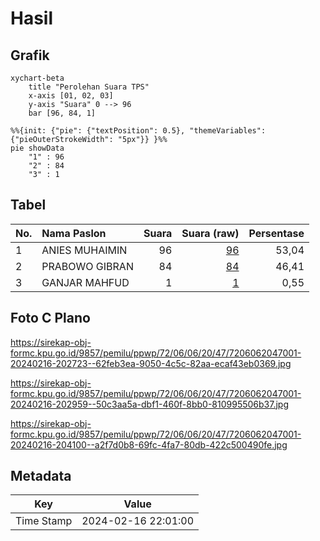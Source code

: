 # Hasil

## Grafik

```mermaid
xychart-beta
    title "Perolehan Suara TPS"
    x-axis [01, 02, 03]
    y-axis "Suara" 0 --> 96
    bar [96, 84, 1]
```

```mermaid
%%{init: {"pie": {"textPosition": 0.5}, "themeVariables": {"pieOuterStrokeWidth": "5px"}} }%%
pie showData
    "1" : 96
    "2" : 84
    "3" : 1
```

## Tabel

| No. | Nama Paslon    | Suara | Suara (raw) | Persentase |
|:--- |:-------------- | -----:| -----------:| ----------:|
| 1   | ANIES MUHAIMIN | 96    | [96][p-1]   | 53,04      |
| 2   | PRABOWO GIBRAN | 84    | [84][p-2]   | 46,41      |
| 3   | GANJAR MAHFUD  | 1     | [1][p-3]    | 0,55       |


[p-1]: https://github.com/gigit-pemilu/pemilu-2024-72-sulawesi-tengah/blob/main/pilpres/hitung-suara/sub/72-sulawesi-tengah/sub/06-morowali/sub/06-bungku-selatan/sub/2047-umbele-lama/sub/001-tps/sub/paslon-1.txt
[p-2]: https://github.com/gigit-pemilu/pemilu-2024-72-sulawesi-tengah/blob/main/pilpres/hitung-suara/sub/72-sulawesi-tengah/sub/06-morowali/sub/06-bungku-selatan/sub/2047-umbele-lama/sub/001-tps/sub/paslon-2.txt
[p-3]: https://github.com/gigit-pemilu/pemilu-2024-72-sulawesi-tengah/blob/main/pilpres/hitung-suara/sub/72-sulawesi-tengah/sub/06-morowali/sub/06-bungku-selatan/sub/2047-umbele-lama/sub/001-tps/sub/paslon-3.txt

## Foto C Plano

https://sirekap-obj-formc.kpu.go.id/9857/pemilu/ppwp/72/06/06/20/47/7206062047001-20240216-202723--62feb3ea-9050-4c5c-82aa-ecaf43eb0369.jpg

https://sirekap-obj-formc.kpu.go.id/9857/pemilu/ppwp/72/06/06/20/47/7206062047001-20240216-202959--50c3aa5a-dbf1-460f-8bb0-810995506b37.jpg

https://sirekap-obj-formc.kpu.go.id/9857/pemilu/ppwp/72/06/06/20/47/7206062047001-20240216-204100--a2f7d0b8-69fc-4fa7-80db-422c500490fe.jpg


## Metadata

| Key        | Value               |
| ---------- | ------------------- |
| Time Stamp | 2024-02-16 22:01:00 |



